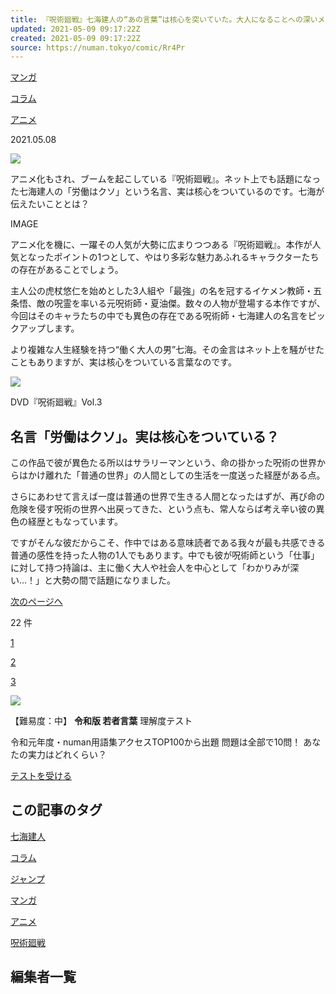 ```yaml
---
title: 『呪術廻戦』七海建人の“あの言葉”は核心を突いていた。大人になることへの深いメッセージ
updated: 2021-05-09 09:17:22Z
created: 2021-05-09 09:17:22Z
source: https://numan.tokyo/comic/Rr4Pr
---
```


[マンガ](https://numan.tokyo/comic)

[コラム](https://numan.tokyo/column)

[アニメ](https://numan.tokyo/anime)

2021.05.08

 ![](https://assets.numan.tokyo/media/articles/images/000/012/761/large/f5fd02ad-2d87-43f7-b998-197377759259.jpg?1620033383)

アニメ化もされ、ブームを起こしている『呪術廻戦』。ネット上でも話題になった七海建人の「労働はクソ」という名言、実は核心をついているのです。七海が伝えたいこととは？

IMAGE

アニメ化を機に、一躍その人気が大勢に広まりつつある『呪術廻戦』。本作が人気となったポイントの1つとして、やはり多彩な魅力あふれるキャラクターたちの存在があることでしょう。

主人公の虎杖悠仁を始めとした3人組や「最強」の名を冠するイケメン教師・五条悟、敵の呪霊を率いる元呪術師・夏油傑。数々の人物が登場する本作ですが、今回はそのキャラたちの中でも異色の存在である呪術師・七海建人の名言をピックアップします。

より複雑な人生経験を持つ“働く大人の男”七海。その金言はネット上を騒がせたこともありますが、実は核心をついている言葉なのです。

 [![](https://assets.numan.tokyo/media/item_images/images/000/254/114/large/5fccd960-2407-4dfb-8c20-53d0eb8c97a1.jpg?1620031404)](https://numan.tokyo/comic/Rr4Pr?image_key=254114&page=1)

DVD『呪術廻戦』Vol.3

## 名言「労働はクソ」。実は核心をついている？

この作品で彼が異色たる所以はサラリーマンという、命の掛かった呪術の世界からはかけ離れた「普通の世界」の人間としての生活を一度送った経歴がある点。

さらにあわせて言えば一度は普通の世界で生きる人間となったはずが、再び命の危険を侵す呪術の世界へ出戻ってきた、という点も、常人ならば考え辛い彼の異色の経歴ともなっています。

ですがそんな彼だからこそ、作中ではある意味読者である我々が最も共感できる普通の感性を持った人物の1人でもあります。中でも彼が呪術師という「仕事」に対して持つ持論は、主に働く大人や社会人を中心として「わかりみが深い…！」と大勢の間で話題になりました。

 [次のページへ](https://numan.tokyo/comic/Rr4Pr?page=2)

22 件

 [1](https://numan.tokyo/comic/Rr4Pr)

 [2](https://numan.tokyo/comic/Rr4Pr?page=2)

 [3](https://numan.tokyo/comic/Rr4Pr?page=3)

 [![](https://assets.numan.tokyo/media/resources/assets/000/002/253/original/reiwa_wakamono_640x100.gif?1589770848)](https://numan.tokyo/comic/test001)

【難易度：中】
**令和版 若者言葉**
理解度テスト

令和元年度・numan用語集アクセスTOP100から出題
問題は全部で10問！
あなたの実力はどれくらい？

 [テストを受ける](https://numan.tokyo/comic/exam002)

## この記事のタグ

[七海建人](https://numan.tokyo/tags/%E4%B8%83%E6%B5%B7%E5%BB%BA%E4%BA%BA)

[コラム](https://numan.tokyo/tags/%E3%82%B3%E3%83%A9%E3%83%A0)

[ジャンプ](https://numan.tokyo/tags/%E3%82%B8%E3%83%A3%E3%83%B3%E3%83%97)

[マンガ](https://numan.tokyo/tags/%E3%83%9E%E3%83%B3%E3%82%AC)

[アニメ](https://numan.tokyo/tags/%E3%82%A2%E3%83%8B%E3%83%A1)

[呪術廻戦](https://numan.tokyo/tags/%E5%91%AA%E8%A1%93%E5%BB%BB%E6%88%A6)

## 編集者一覧